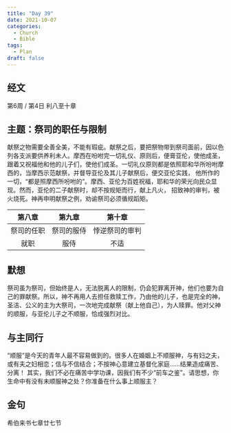 ```yaml
---
title: "Day 39"
date: 2021-10-07
categories:
  - Church
  - Bible
tags:
  - Plan
draft: false
---
```


## 经文
第6周 / 第4日 利八至十章

## 主题：祭司的职任与限制
献祭之物需要全善全美，不能有瑕疵。献祭之后，要把祭物带到祭司面前，因以色列各支派要供养利未人。摩西在吩咐完一切礼仪、原则后，便膏亚伦，使他成圣，
跟着又祝福他和他的儿子们，使他们成圣。一切礼仪原则都是依照耶和华所吩咐摩西的，当摩西示范献祭，并督导亚伦及其儿子献祭后，便交亚伦实践，
他所作的一切，“都是照摩西所吩咐的”。摩西、亚伦为百姓祝福，耶和华的荣光向民众显现。然而，亚伦的二子献祭时，却不按规矩而行，献上凡火，
招致神的审判，被火烧死。神再申明献祭之例，劝谕祭司必须循规蹈矩。

| 第八章   | 第九章   | 第十章     |
| :-----: | :-----: | :-------: |
| 祭司的任职 | 祭司的服侍 | 悖逆祭司的审判 |
| 就职    | 服侍    | 不适      |

## 默想
祭司虽为祭司，但始终是人，无法脱离人的限制，仍会犯罪离开神，他们也要为自己的罪献祭。所以，神不再用人去担任救赎工作，乃由他的儿子，也是完全的神，
圣洁、公义的主为大祭司，一次地完成献祭（献上他自己），为人赎罪。他对父神的顺服，与亚伦儿子之不顺服，恰成强烈对比。

## 与主同行
“顺服”是今天的青年人最不容易做到的。很多人在婚姻上不顺服神，与有妇之夫，或有夫之妇相恋；信与不信结合；不按神心意建立基督化家庭……结果造成痛苦、分离！
其实，我们不必在痛苦中学功课，因我们有不少“前车之鉴”。请思想，你生命中有没有未顺服神之处？你准备在什么事上顺服主？

## 金句
希伯来书七章廿七节

[comment]: <> (## 附录)

